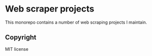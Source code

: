 # Web scraper projects

This monorepo contains a number of web scraping projects I maintain.

## Copyright

MIT license
